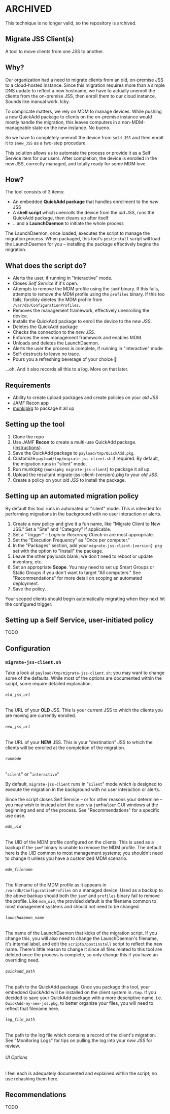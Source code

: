 # ARCHIVED

This technique is no longer valid, so the repository is archived.

## Migrate JSS Client(s)

A tool to move clients from one JSS to another.

## Why?

Our organization had a need to migrate clients from an old, on-premise JSS to a
cloud-hosted instance. Since this migration requires more than a simple DNS
update to reflect a new hostname, we have to actually unenroll the clients from
the on-premise JSS, then enroll them to our cloud instance. Sounds like manual
work. Icky.

To complicate matters, we rely on MDM to manage devices. While pushing a new
QuickAdd package to clients on the on-premise instance would mostly handle the
migration, this leaves computers in a non-MDM-manageable state on the new
instance. No bueno.

So we have to completely unenroll the device from `$old_JSS` and then enroll it
to `$new_JSS` as a two-step procedure.

This solution allows us to automate the process or provide it as a Self Service
item for our users. After completion, the device is enrolled in the new JSS,
correctly managed, and totally ready for some MDM love.

## How?

The tool consists of 3 items:

- An embedded **QuickAdd package** that handles enrollment to the _new_ JSS
- A **shell script** which unenrolls the device from the _old_ JSS, runs the
  QuickAdd package, then cleans up after itself
- ...and a **LaunchDaemon** to initiate the whole process

The LaunchDaemon, once loaded, executes the script to manage the migration
process. When packaged, this tool's `postinstall` script will load the
LaunchDaemon for you – installing the package effectively begins the migration.

## What does the script do?

- Alerts the user, if running in "interactive" mode.
- Closes _Self Service_ if it's open.
- Attempts to remove the MDM profile using the `jamf` binary. If this fails,
  attempts to remove the MDM profile using the `profiles` binary. If this too
  fails, forcibly deletes the MDM profile from `/var/db/ConfigurationProfiles`.
- Removes the management framework, effectively unenrolling the device.
- Installs the QuickAdd package to enroll the device to the _new JSS_.
- Deletes the QuickAdd package
- Checks the connection to the _new JSS_.
- Enforces the new management framework and enables MDM.
- Unloads and deletes the LaunchDaemon.
- Alerts the user the process is complete, if running in "interactive" mode.
- Self-destructs to leave no trace.
- Pours you a refreshing beverage of your choice 🍻

...oh. And it also records all this to a log. More on that later.

## Requirements

- Ability to create upload packages and create policies on your _old JSS_
- JAMF Recon app
- [munkipkg](https://github.com/munki/munki-pkg) to package it all up

## Setting up the tool

1. Clone the repo
2. Use JAMF **Recon** to create a multi-use QuickAdd package. ([instructions](http://docs.jamf.com/9.9/casper-suite/administrator-guide/QuickAdd_Packages_Created_Using_Recon.html)).
3. Save the QuickAdd package to `payload/tmp/QuickAdd.pkg`.
4. Customize `payload/tmp/migrate-jss-client.sh` if required. By default, the
   migration runs in "silent" mode.
5. Run munkipkg (`munkipkg migrate-jss-client`) to package it all up.
6. Upload the resultant migrate-jss-client-{version}.pkg to your _old JSS_.
7. Create a policy on your _old JSS_ to install the package.

## Setting up an automated migration policy

By default this tool runs in automated or "silent" mode. This is intended for
performing migrations in the background with no user interaction or alerts.

1. Create a new policy and give it a fun name, like "Migrate Client to New JSS."
   Set a "Site" and "Category" if applicable.
2. Set a "Trigger" – _Login_ or _Recurring Check-in_ are most appropriate.
3. Set the "Execution Frequency" as "Once per computer."
4. In the "Packages" section, add your `migrate-jss-client-{version}.pkg` set
   with the option to "Install" the package.
5. Leave the other payloads blank; we don't need to reboot or update inventory,
   etc.
6. Set an appropriate **Scope**. You may need to set up Smart Groups or Static
   Groups if you don't want to target "All computers." See "Recommendations" for
   more detail on scoping an automated deployment.
7. Save the policy.

Your scoped clients should begin automatically migrating when they next hit the
configured trigger.

## Setting up a Self Service, user-initiated policy

TODO

## Configuration

### `migrate-jss-client.sh`

Take a look at `payload/tmp/migrate-jss-client.sh`; you may want to change some
of the defaults. While most of the options are documented within the script,
some require detailed explanation.

###### `old_jss_url`
The URL of your **OLD** JSS. This is your current JSS to which the clients you
are moving are currently enrolled.

###### `new_jss_url`
The URL of your **NEW** JSS. This is your "destination" JSS to which the
clients will be enrolled at the completion of the migration.

###### `runmode`
"`silent`" or "`interactive`"

By default, `migrate-jss-client` runs in "`silent`" mode which is designed to
execute the migration in the background with no user interaction or alerts.

Since the script closes Self Service – or for other reasons your determine –
you may wish to instead alert the user via `jamfHelper` GUI windows at the
beginning and end of the process. See "Recommendations" for a specific use
case.

###### `mdm_uid`
The UID of the MDM profile configured on the clients. This is used as a backup
if the `jamf` binary is unable to remove the MDM profile. The default here is
the UID common to most management systems; you shouldn't need to change it
unless you have a customized MDM scenario.

###### `mdm_filename`
The filename of the MDM profile as it appears in
`/var/db/ConfigurationProfiles` on a managed device. Used as a backup to the
above backup should both the `jamf` and `profiles` binary fail to remove the
profile. Like `mdm_uid`, the provided default is the filename common to most
management systems and should not need to be changed.

###### `launchdaemon_name`
The name of the LaunchDaemon that kicks of the migration script. If you change
this, you will also need to change the LaunchDaemon's filename, it's internal
label, and edit the `scripts/postinstall` script to reflect the new name.
There's little reason to change it since all files related to this tool are
deleted once the process is complete, so only change this if you have an
overriding need.

###### `quickadd_path`
The path to the QuickAdd package. Once you package this tool, your embedded
QuickAdd will be installed on the client system in `/tmp`. If you decided to
save your QuickAdd package with a more descriptive name, i.e.
`QuickAdd-my-new-jss.pkg`, to better organize your files, you will need to
reflect that filename here.

###### `log_file_path`
The path to the log file which contains a record of the client's migration.
See "Monitoring Logs" for tips on pulling the log into your _new JSS_ for
review.

###### UI Options

I feel each is adequately documented and explained within the script; no use
rehashing them here.

## Recommendations

TODO
